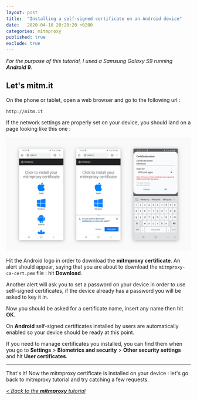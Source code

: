 ```yaml
---
layout: post
title:  "Installing a self-signed certificate on an Android device"
date:   2020-04-10 20:20:20 +0200
categories: mitmproxy
published: true
exclude: true
---
```


_For the purpose of this tutorial, I used a Samsung Galaxy S9 running **Android 9**._

## Let's mitm.it

On the phone or tablet, open a web browser and go to the following url : 
```
http://mitm.it
```

If the network settings are properly set on your device, you should land on a page looking like this one :

![Certificate](/assets/images/mitmproxy/certificate-install-android-01.jpg)

Hit the Android logo in order to download the **mitmproxy certificate**. An alert should appear, saying that you are about to download the `mitmproxy-ca-cert.pem` file : hit **Download**.

Another alert will ask you to set a password on your device in order to use self-signed certificates, if the device already has a password you will be asked to key it in.

Now you should be asked for a certificate name, insert any name then hit **OK**.

On **Android** self-signed certificates installed by users are automatically enabled so your device should be ready at this point.

If you need to manage certificates you installed, you can find them when you go to **Settings** > **Biometrics and security** > **Other security settings** and hit **User certificates**.

---

That's it! Now the mitmproxy certificate is installed on your device : let's go back to mitmproxy tutorial and try catching a few requests.

<a href="{% post_url mitmproxy/2020-04-10-mitmproxy %}#installing-the-self-signed-certificate">_< Back to the **mitmproxy** tutorial_</a>